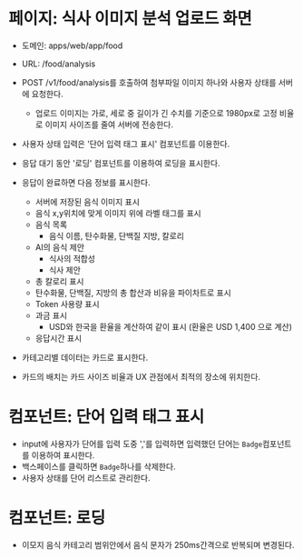 # 페이지: 식사 이미지 분석 업로드 화면

- 도메인: apps/web/app/food
- URL: /food/analysis

- POST /v1/food/analysis를 호출하여 첨부파일 이미지 하나와 사용자 상태를 서버에 요청한다.
  - 업로드 이미지는 가로, 세로 중 길이가 긴 수치를 기준으로 1980px로 고정 비율로 이미지 사이즈를 줄여 서버에 전송한다.
- 사용자 상태 입력은 '단어 입력 태그 표시' 컴포넌트를 이용한다.
- 응답 대기 동안 '로딩' 컴포넌트를 이용하여 로딩을 표시한다.
- 응답이 완료하면 다음 정보를 표시한다.
  - 서버에 저장된 음식 이미지 표시
  - 음식 x,y위치에 맞게 이미지 위에 라벨 태그를 표시
  - 음식 목록
    - 음식 이름, 탄수화물, 단백질 지방, 칼로리
  - AI의 음식 제안
    - 식사의 적합성
    - 식사 제안
  - 총 칼로리 표시
  - 탄수화물, 단백질, 지방의 총 합산과 비유을 파이차트로 표시
  - Token 사용량 표시
  - 과금 표시
    - USD와 한국을 환율을 계산하여 같이 표시 (환율은 USD 1,400 으로 계산)
  - 응답시간 표시
- 카테고리별 데이터는 카드로 표시한다. 
- 카드의 배치는 카드 사이즈 비율과 UX 관점에서 최적의 장소에 위치한다.

# 컴포넌트: 단어 입력 태그 표시 

- input에 사용자가 단어를 입력 도중 ','를 입력하면 입력했던 단어는 `Badge`컴포넌트를 이용하여 표시한다.
- 백스페이스를 클릭하면 `Badge`하나를 삭제한다.
- 사용자 상태를 단어 리스트로 관리한다.

# 컴포넌트: 로딩

- 이모지 음식 카테고리 범위안에서 음식 문자가 250ms간격으로 반복되며 변경된다.